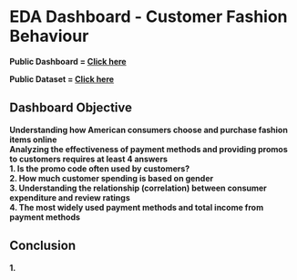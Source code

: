 # EDA Dashboard - Customer Fashion Behaviour

**Public Dashboard = [Click here](https://public.tableau.com/app/profile/garea.a/viz/Milestone1_17073949400080/Dashboard1?publish=yes)**

**Public Dataset = [Click here](https://www.kaggle.com/datasets/iamsouravbanerjee/customer-shopping-trends-dataset)**

## Dashboard Objective    
**Understanding how American consumers choose and purchase fashion items online**    
**Analyzing the effectiveness of payment methods and providing promos to customers requires at least 4 answers**    
**1. Is the promo code often used by customers?**    
**2. How much customer spending is based on gender**    
**3. Understanding the relationship (correlation) between consumer expenditure and review ratings**    
**4. The most widely used payment methods and total income from payment methods**    

## Conclusion       
**1.**    


